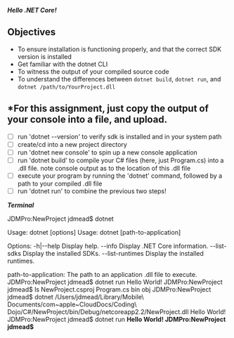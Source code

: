 ***Hello .NET Core!***
## Objectives

-   To ensure installation is functioning properly, and that the correct SDK version is installed
-   Get familiar with the dotnet CLI
-   To witness the output of your compiled source code
-   To understand the differences between `dotnet build`, `dotnet run`, and `dotnet /path/to/YourProject.dll`

## *For this assignment, just copy the output of your console into a file, and upload.

 - [ ] run 'dotnet --version' to verify sdk is installed and in your system path
 - [ ] create/cd into a new project directory
 - [ ] run 'dotnet new console' to spin up a new console application
 - [ ] run 'dotnet build' to compile your C# files (here, just Program.cs) into a .dll file. note console output as to the location of this .dll file
 - [ ] execute your program by running the 'dotnet' command, followed by a path to your compiled .dll file
 - [ ] run 'dotnet run' to combine the previous two steps!

***Terminal***

JDMPro:NewProject jdmead$ dotnet

Usage: dotnet [options]
Usage: dotnet [path-to-application]

Options:
  -h|--help         Display help.
  --info            Display .NET Core information.
  --list-sdks       Display the installed SDKs.
  --list-runtimes   Display the installed runtimes.

path-to-application:
  The path to an application .dll file to execute.
JDMPro:NewProject jdmead$ dotnet run
Hello World!
JDMPro:NewProject jdmead$ ls
NewProject.csproj       Program.cs              bin                     obj
JDMPro:NewProject jdmead$ dotnet /Users/jdmead/Library/Mobile\ Documents/com~apple~CloudDocs/Coding\ Dojo/C#/NewProject/bin/Debug/netcoreapp2.2/NewProject.dll
Hello World!
JDMPro:NewProject jdmead$ dotnet run
**Hello World!
JDMPro:NewProject jdmead$** 
<!--stackedit_data:
eyJoaXN0b3J5IjpbLTI2OTg2MTA4MF19
-->